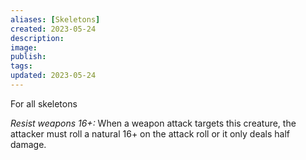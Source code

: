 ```yaml
---
aliases: [Skeletons]
created: 2023-05-24
description: 
image: 
publish: 
tags: 
updated: 2023-05-24
---
```

For all skeletons

*Resist weapons 16+:* When a weapon attack targets this creature, the attacker must roll a natural 16+ on the attack roll or it only deals half damage.